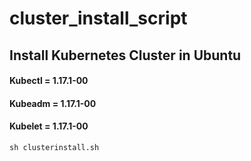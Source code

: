 # cluster_install_script
## Install Kubernetes Cluster in Ubuntu
#### Kubectl = 1.17.1-00
#### Kubeadm = 1.17.1-00
#### Kubelet = 1.17.1-00

```
sh clusterinstall.sh
```
